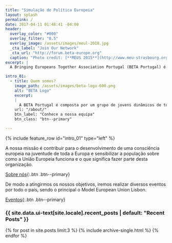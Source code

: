 ```yaml
---
title: "Simulação de Política Europeia"
layout: splash
permalink: /
date: 2017-04-11 01:48:41 -04:00
header:
  overlay_color: "#000"
  overlay_filter: "0.5"
  overlay_image: /assets/images/meul-2018.jpg
  _cta_label: "Join Our Network"
  _cta_url: "http://forum.beta-europe.org"
  caption: "Photo credit: [**MEUS 2015**](http://www.meu-strasbourg.org)"
excerpt: |
  A Bringing Europeans Together Association Portugal (BETA Portugal) é uma associação juvenil sem fins lucrativos que pretende promover o conhecimento sobre as instituições europeias e sobre o que significa ser cidadão europeu.

intro_01:
  - title: Quem somos?
    image_path: /assets/images/beta-logo-600.png
    alt: "BETA Logo"
    excerpt:
    |
      A BETA Portugal é composta por um grupo de jovens dinâmicos de todo o país, fundada em 2017.
    url: "/about/"
    btn_label: "Conhece a nossa equipa"
    btn_class: "btn--primary"

---
```


{% include feature_row id="intro_01" type="left" %}

A nossa missão é contribuir para o desenvolvimento de uma consciência europeia na juventude de toda a Europa e sensibilizar a população sobre como a União Europeia funciona e o que significa fazer parte desta organização.

[Sobre nós](/about/){:.btn .btn--primary}

De modo a atingirmos os nossos objetivos, iremos realizar diversos eventos por todo o país, sendo o principal o Model European Union Lisbon.

[Eventos](/events/){:.btn .btn--primary}

<div class="layout--splash__recent--posts">
<h3 class="archive__subtitle">{{ site.data.ui-text[site.locale].recent_posts | default: "Recent Posts" }}</h3>

{% for post in site.posts limit:3 %}
  {% include archive-single.html %}
{% endfor %}
</div>
